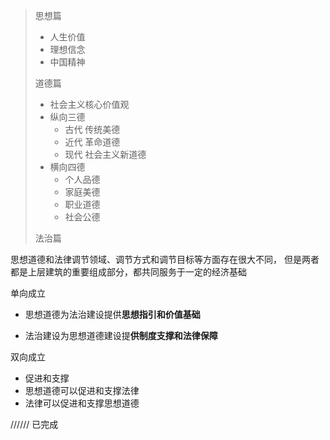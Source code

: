



> 思想篇
>
> - 人生价值
> - 理想信念
> - 中国精神
>
> 道德篇
>
> - 社会主义核心价值观
> - 纵向三德
>   - 古代 传统美德
>   - 近代 革命道德
>   - 现代 社会主义新道德
> - 横向四德
>   - 个人品德
>   - 家庭美德
>   - 职业道德
>   - 社会公德
>
> 法治篇







思想道德和法律调节领域、调节方式和调节目标等方面存在很大不同， 但是两者都是上层建筑的重要组成部分，都共同服务于一定的经济基础





单向成立

- 思想道德为法治建设提供**思想指引和价值基础**

- 法治建设为思想道德建设提**供制度支撑和法律保障**





双向成立

- 促进和支撑
- 思想道德可以促进和支撑法律
- 法律可以促进和支撑思想道德





////// 已完成